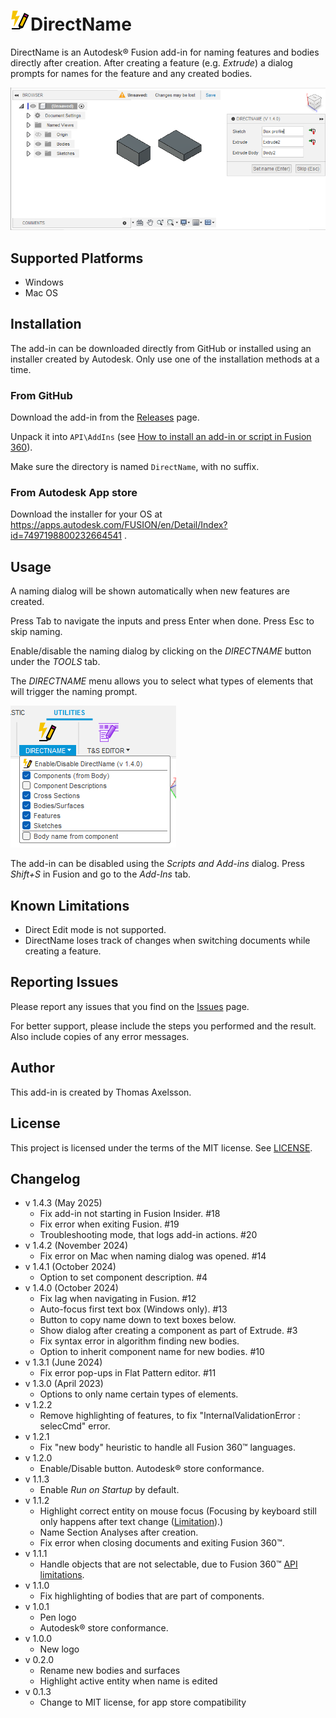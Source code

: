 # ![](resources/rename_icon/32x32.png)DirectName

DirectName is an Autodesk® Fusion add-in for naming features and bodies directly after creation. After creating a feature (e.g. *Extrude*) a dialog prompts for names for the feature and any created bodies.

![Screenshot](screenshot.png)

## Supported Platforms

* Windows
* Mac OS

## Installation

The add-in can be downloaded directly from GitHub or installed using an installer created by Autodesk. Only use one of the installation methods at a time.

### From GitHub

Download the add-in from the [Releases](https://github.com/thomasa88/DirectName/releases) page.

Unpack it into `API\AddIns` (see [How to install an add-in or script in Fusion 360](https://knowledge.autodesk.com/support/fusion-360/troubleshooting/caas/sfdcarticles/sfdcarticles/How-to-install-an-ADD-IN-and-Script-in-Fusion-360.html)).

Make sure the directory is named `DirectName`, with no suffix.

### From Autodesk App store

Download the installer for your OS at https://apps.autodesk.com/FUSION/en/Detail/Index?id=7497198800232664541 .

## Usage

A naming dialog will be shown automatically when new features are created.

Press Tab to navigate the inputs and press Enter when done. Press Esc to skip naming.

Enable/disable the naming dialog by clicking on the *DIRECTNAME* button under the *TOOLS* tab.

The *DIRECTNAME* menu allows you to select what types of elements that will trigger the naming prompt.

![Screenshot](screenshot_menu.png)

The add-in can be disabled using the *Scripts and Add-ins* dialog. Press *Shift+S* in Fusion and go to the *Add-Ins* tab.

## Known Limitations

* Direct Edit mode is not supported.
* DirectName loses track of changes when switching documents while creating a feature.

## Reporting Issues

Please report any issues that you find on the [Issues](https://github.com/thomasa88/DirectName/issues) page.

For better support, please include the steps you performed and the result. Also include copies of any error messages.

## Author

This add-in is created by Thomas Axelsson.

## License

This project is licensed under the terms of the MIT license. See [LICENSE](LICENSE).

## Changelog

* v 1.4.3 (May 2025)
  * Fix add-in not starting in Fusion Insider. #18
  * Fix error when exiting Fusion. #19
  * Troubleshooting mode, that logs add-in actions. #20
* v 1.4.2 (November 2024)
  * Fix error on Mac when naming dialog was opened. #14
* v 1.4.1 (October 2024)
  * Option to set component description. #4
* v 1.4.0 (October 2024)
  * Fix lag when navigating in Fusion. #12
  * Auto-focus first text box (Windows only). #13
  * Button to copy name down to text boxes below.
  * Show dialog after creating a component as part of Extrude. #3
  * Fix syntax error in algorithm finding new bodies.
  * Option to inherit component name for new bodies. #10
* v 1.3.1 (June 2024)
  * Fix error pop-ups in Flat Pattern editor. #11
* v 1.3.0 (April 2023)
  * Options to only name certain types of elements.
* v 1.2.2
  * Remove highlighting of features, to fix "InternalValidationError : selecCmd" error.
* v 1.2.1
  * Fix "new body" heuristic to handle all Fusion 360™ languages.
* v 1.2.0
  * Enable/Disable button. Autodesk® store conformance.
* v 1.1.3
  * Enable *Run on Startup* by default.
* v 1.1.2
  * Highlight correct entity on mouse focus (Focusing by keyboard still only happens after text change ([Limitation](https://forums.autodesk.com/t5/fusion-360-api-and-scripts/event-when-commandinput-is-focused/m-p/9693906)).)
  * Name Section Analyses after creation.
  * Fix error when closing documents and exiting Fusion 360™.
* v 1.1.1
  * Handle objects that are not selectable, due to Fusion 360™ [API limitations](https://forums.autodesk.com/t5/fusion-360-api-and-scripts/api-bug-cannot-access-entity-of-quot-move-quot-feature/m-p/9651921).
* v 1.1.0
  * Fix highlighting of bodies that are part of components.
* v 1.0.1
  * Pen logo
  * Autodesk® store conformance.
* v 1.0.0
  * New logo
* v 0.2.0
  * Rename new bodies and surfaces
  * Highlight active entity when name is edited
* v 0.1.3
  * Change to MIT license, for app store compatibility